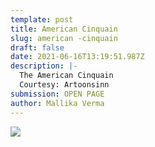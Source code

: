 ```yaml
---
template: post
title: American Cinquain
slug: american -cinquain
draft: false
date: 2021-06-16T13:19:51.987Z
description: |-
  The American Cinquain 
  Courtesy: Artoonsinn
submission: OPEN PAGE
author: Mallika Verma
---
```

![](/media/maarten-deckers-8ru1ei3kcpw-unsplash.jpeg)